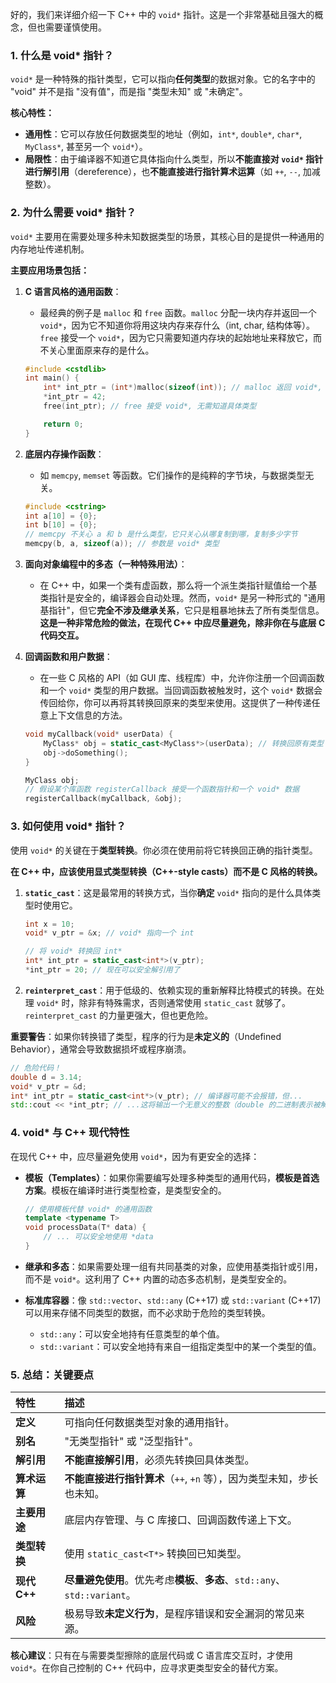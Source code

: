 好的，我们来详细介绍一下 C++ 中的 `void*` 指针。这是一个非常基础且强大的概念，但也需要谨慎使用。

### 1. 什么是 void* 指针？

`void*` 是一种特殊的指针类型，它可以指向**任何类型**的数据对象。它的名字中的 "void" 并不是指 "没有值"，而是指 "类型未知" 或 "未确定"。

**核心特性：**
*   **通用性**：它可以存放任何数据类型的地址（例如，`int*`, `double*`, `char*`, `MyClass*`, 甚至另一个 `void*`）。
*   **局限性**：由于编译器不知道它具体指向什么类型，所以**不能直接对 `void*` 指针进行解引用**（dereference），也**不能直接进行指针算术运算**（如 `++`, `--`, 加减整数）。

### 2. 为什么需要 void* 指针？

`void*` 主要用在需要处理多种未知数据类型的场景，其核心目的是提供一种通用的内存地址传递机制。

**主要应用场景包括：**

1.  **C 语言风格的通用函数**：
    *   最经典的例子是 `malloc` 和 `free` 函数。`malloc` 分配一块内存并返回一个 `void*`，因为它不知道你将用这块内存来存什么（int, char, 结构体等）。`free` 接受一个 `void*`，因为它只需要知道内存块的起始地址来释放它，而不关心里面原来存的是什么。

    ```c++
    #include <cstdlib>
    int main() {
        int* int_ptr = (int*)malloc(sizeof(int)); // malloc 返回 void*, 需要强制转换
        *int_ptr = 42;
        free(int_ptr); // free 接受 void*, 无需知道具体类型
    
        return 0;
    }
    ```

2.  **底层内存操作函数**：
    *   如 `memcpy`, `memset` 等函数。它们操作的是纯粹的字节块，与数据类型无关。
    ```c++
    #include <cstring>
    int a[10] = {0};
    int b[10] = {0};
    // memcpy 不关心 a 和 b 是什么类型，它只关心从哪复制到哪，复制多少字节
    memcpy(b, a, sizeof(a)); // 参数是 void* 类型
    ```

3.  **面向对象编程中的多态（一种特殊用法）**：
    *   在 C++ 中，如果一个类有虚函数，那么将一个派生类指针赋值给一个基类指针是安全的，编译器会自动处理。然而，`void*` 是另一种形式的 "通用基指针"，但它**完全不涉及继承关系**，它只是粗暴地抹去了所有类型信息。**这是一种非常危险的做法，在现代 C++ 中应尽量避免，除非你在与底层 C 代码交互。**

4.  **回调函数和用户数据**：
    *   在一些 C 风格的 API（如 GUI 库、线程库）中，允许你注册一个回调函数和一个 `void*` 类型的用户数据。当回调函数被触发时，这个 `void*` 数据会传回给你，你可以再将其转换回原来的类型来使用。这提供了一种传递任意上下文信息的方法。
    ```c++
    void myCallback(void* userData) {
        MyClass* obj = static_cast<MyClass*>(userData); // 转换回原有类型
        obj->doSomething();
    }
    
    MyClass obj;
    // 假设某个库函数 registerCallback 接受一个函数指针和一个 void* 数据
    registerCallback(myCallback, &obj);
    ```

### 3. 如何使用 void* 指针？

使用 `void*` 的关键在于**类型转换**。你必须在使用前将它转换回正确的指针类型。

**在 C++ 中，应该使用显式类型转换（C++-style casts）而不是 C 风格的转换。**

1.  **`static_cast`**：这是最常用的转换方式，当你**确定** `void*` 指向的是什么具体类型时使用它。
    ```c++
    int x = 10;
    void* v_ptr = &x; // void* 指向一个 int
    
    // 将 void* 转换回 int*
    int* int_ptr = static_cast<int*>(v_ptr);
    *int_ptr = 20; // 现在可以安全解引用了
    ```

2.  **`reinterpret_cast`**：用于低级的、依赖实现的重新解释比特模式的转换。在处理 `void*` 时，除非有特殊需求，否则通常使用 `static_cast` 就够了。`reinterpret_cast` 的力量更强大，但也更危险。

**重要警告**：如果你转换错了类型，程序的行为是**未定义的**（Undefined Behavior），通常会导致数据损坏或程序崩溃。
```c++
// 危险代码！
double d = 3.14;
void* v_ptr = &d;
int* int_ptr = static_cast<int*>(v_ptr); // 编译器可能不会报错，但...
std::cout << *int_ptr; // ...这将输出一个无意义的整数（double 的二进制表示被解释为 int）
```

### 4. void* 与 C++ 现代特性

在现代 C++ 中，应尽量避免使用 `void*`，因为有更安全的选择：

*   **模板（Templates）**：如果你需要编写处理多种类型的通用代码，**模板是首选方案**。模板在编译时进行类型检查，是类型安全的。
    ```c++
    // 使用模板代替 void* 的通用函数
    template <typename T>
    void processData(T* data) {
        // ... 可以安全地使用 *data
    }
    ```

*   **继承和多态**：如果需要处理一组有共同基类的对象，应使用基类指针或引用，而不是 `void*`。这利用了 C++ 内置的动态多态机制，是类型安全的。

*   **标准库容器**：像 `std::vector`、`std::any` (C++17) 或 `std::variant` (C++17) 可以用来存储不同类型的数据，而不必求助于危险的类型转换。
    *   `std::any`：可以安全地持有任意类型的单个值。
    *   `std::variant`：可以安全地持有来自一组指定类型中的某一个类型的值。

### 5. 总结：关键要点

| 特性         | 描述                                                         |
| :----------- | :----------------------------------------------------------- |
| **定义**     | 可指向任何数据类型对象的通用指针。                           |
| **别名**     | "无类型指针" 或 "泛型指针"。                                 |
| **解引用**   | **不能直接解引用**，必须先转换回具体类型。                   |
| **算术运算** | **不能直接进行指针算术**（`++`, `+n` 等），因为类型未知，步长也未知。 |
| **主要用途** | 底层内存管理、与 C 库接口、回调函数传递上下文。              |
| **类型转换** | 使用 `static_cast<T*>` 转换回已知类型。                      |
| **现代 C++** | **尽量避免使用**。优先考虑**模板**、**多态**、`std::any`、`std::variant`。 |
| **风险**     | 极易导致**未定义行为**，是程序错误和安全漏洞的常见来源。     |

**核心建议**：只有在与需要类型擦除的底层代码或 C 语言库交互时，才使用 `void*`。在你自己控制的 C++ 代码中，应寻求更类型安全的替代方案。